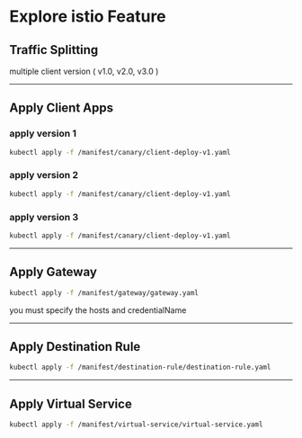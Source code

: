 # Explore istio Feature
## Traffic Splitting

multiple client version ( v1.0, v2.0, v3.0 )

---

## Apply Client Apps
### apply version 1
```bash
kubectl apply -f /manifest/canary/client-deploy-v1.yaml
```
### apply version 2
```bash
kubectl apply -f /manifest/canary/client-deploy-v1.yaml
```
### apply version 3
```bash
kubectl apply -f /manifest/canary/client-deploy-v1.yaml
```
---

## Apply Gateway
```bash
kubectl apply -f /manifest/gateway/gateway.yaml
```
you must specify the hosts and credentialName

---
## Apply Destination Rule
```bash
kubectl apply -f /manifest/destination-rule/destination-rule.yaml
```
---

## Apply Virtual Service
```bash
kubectl apply -f /manifest/virtual-service/virtual-service.yaml
```